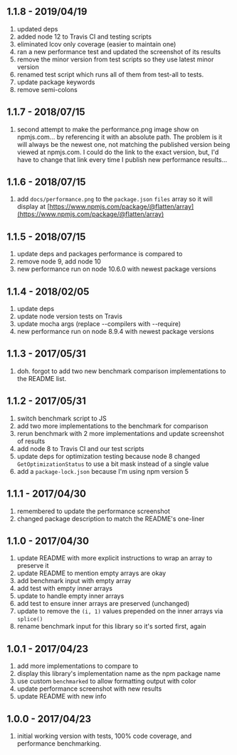 ## 1.1.8 - 2019/04/19

1. updated deps
2. added node 12 to Travis CI and testing scripts
3. eliminated lcov only coverage (easier to maintain one)
4. ran a new performance test and updated the screenshot of its results
5. remove the minor version from test scripts so they use latest minor version
6. renamed test script which runs all of them from test-all to tests.
7. update package keywords
8. remove semi-colons

## 1.1.7 - 2018/07/15

1. second attempt to make the performance.png image show on npmjs.com... by referencing it with an absolute path. The problem is it will always be the newest one, not matching the published version being viewed at npmjs.com. I could do the link to the exact version, but, I'd have to change that link every time I publish new performance results...

## 1.1.6 - 2018/07/15

1. add `docs/performance.png` to the `package.json` `files` array so it will display at [https://www.npmjs.com/package/@flatten/array](https://www.npmjs.com/package/@flatten/array)

## 1.1.5 - 2018/07/15

1. update deps and packages performance is compared to
2. remove node 9, add node 10
3. new performance run on node 10.6.0 with newest package versions

## 1.1.4 - 2018/02/05

1. update deps
2. update node version tests on Travis
3. update mocha args (replace --compilers with --require)
4. new performance run on node 8.9.4 with newest package versions

## 1.1.3 - 2017/05/31

1. doh. forgot to add two new benchmark comparison implementations to the README list.

## 1.1.2 - 2017/05/31

1. switch benchmark script to JS
2. add two more implementations to the benchmark for comparison
3. rerun benchmark with 2 more implementations and update screenshot of results
4. add node 8 to Travis CI and our test scripts
5. update deps for optimization testing because node 8 changed `GetOptimizationStatus` to use a bit mask instead of a single value
6. add a `package-lock.json` because I'm using npm version 5

## 1.1.1 - 2017/04/30

1. remembered to update the performance screenshot
2. changed package description to match the README's one-liner

## 1.1.0 - 2017/04/30

1. update README with more explicit instructions to wrap an array to preserve it
2. update README to mention empty arrays are okay
3. add benchmark input with empty array
4. add test with empty inner arrays
5. update to handle empty inner arrays
6. add test to ensure inner arrays are preserved (unchanged)
7. update to remove the `(i, 1)` values prepended on the inner arrays via `splice()`
8. rename benchmark input for this library so it's sorted first, again


## 1.0.1 - 2017/04/23

1. add more implementations to compare to
2. display this library's implementation name as the npm package name
3. use custom `benchmarked` to allow formatting output with color
4. update performance screenshot with new results
5. update README with new info

## 1.0.0 - 2017/04/23

1. initial working version with tests, 100% code coverage, and performance benchmarking.
